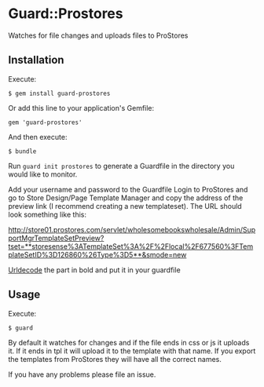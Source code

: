 # Guard::Prostores

Watches for file changes and uploads files to ProStores

## Installation


Execute:

    $ gem install guard-prostores

Or add this line to your application's Gemfile:

    gem 'guard-prostores'

And then execute:

    $ bundle


Run `guard init prostores` to generate a Guardfile in the directory you would like to monitor.

Add your username and password to the Guardfile
Login to ProStores and go to Store Design/Page Template Manager and copy the address of the preview link (I recommend creating a new templateset).
The URL should look something like this:

http://store01.prostores.com/servlet/wholesomebookswholesale/Admin/SupportMgrTemplateSetPreview?tset=**storesense%3ATemplateSet%3A%2F%2Flocal%2F677560%3FTemplateSetID%3D126860%26Type%3D5**&smode=new

[Urldecode](http://meyerweb.com/eric/tools/dencoder/) the part in bold and put it in your guardfile

## Usage
Execute:

    $ guard

By default it watches for changes and if the file ends in css or js it uploads it. If it ends in tpl it will upload it to the template with that name. If you export the templates from ProStores they will have all the correct names.

If you have any problems please file an issue.